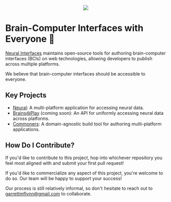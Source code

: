 <p align="center">
<a href="https://neuralinterfaces.com"><img src="https://avatars.githubusercontent.com/u/168868350?size=250"></a>
</p>

# Brain-Computer Interfaces with Everyone 🧠

[Neural Interfaces](https://neuralinterfaces.com) maintains open-source tools for authoring brain-computer interfaces (BCIs) on web technologies, allowing developers to publish across multiple platforms. 

We believe that brain-computer interfaces should be accessible to everyone.

## Key Projects
- [Neural](https://github.com/neuralinterfaces/neural): A multi-platform application for accessing neural data.
- [Brains@Play](https://github.com/neuralinterfaces/brainsatplay) (coming soon): An API for uniformly accessing neural data across platforms.
- [Commoners](https://github.com/neuralinterfaces/commoners): A domain-agnostic build tool for authoring multi-platform applications.

## How Do I Contribute?
If you'd like to contribute to this project, hop into whichever repository you feel most aligned with and submit your first pull request! 

If you'd like to commercialize any aspect of this project, you're welcome to do so. Our team will be happy to support your success!

Our process is still relatively informal, so don't hesitate to reach out to [garrettmflynn@gmail.com](mailto:garrettmflynn@gmail.com) to collaborate.
